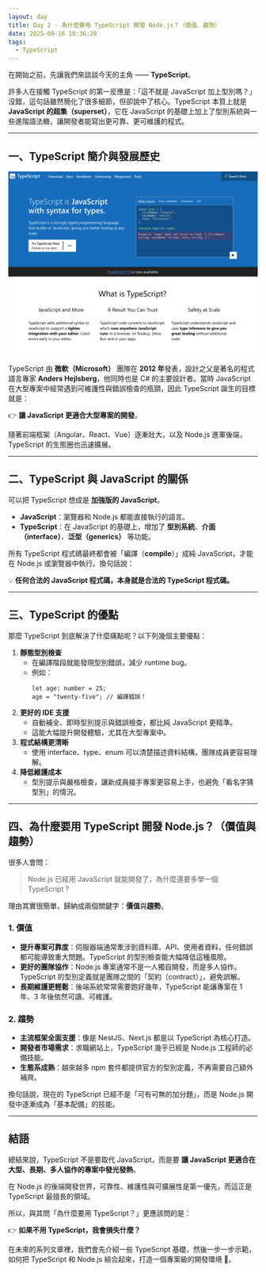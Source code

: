 ```yaml
---
layout: day
title: Day 2 - 為什麼要用 TypeScript 開發 Node.js？（價值、趨勢）
date: 2025-09-16 10:36:28
tags:
  - TypeScript
---
```


在開始之前，先讓我們來談談今天的主角 —— **TypeScript**。

許多人在接觸 TypeScript 的第一反應是：「這不就是 JavaScript 加上型別嗎？」沒錯，這句話雖然簡化了很多細節，但卻說中了核心。TypeScript 本質上就是 **JavaScript 的超集（superset）**，它在 JavaScript 的基礎上加上了型別系統與一些進階語法糖，讓開發者能寫出更可靠、更可維護的程式。

<!-- more -->

---

## 一、TypeScript 簡介與發展歷史

![](https://github.com/ArvinYang1925/iThome-2025/blob/main/images/Day2/typescript-officle.png?raw=true)

TypeScript 由 **微軟（Microsoft）** 團隊在 **2012 年**發表，設計之父是著名的程式語言專家 **Anders Hejlsberg**，他同時也是 C# 的主要設計者。當時 JavaScript 在大型專案中經常遇到可維護性與錯誤檢查的瓶頸，因此 TypeScript 誕生的目標就是：

👉 **讓 JavaScript 更適合大型專案的開發**。

隨著前端框架（Angular、React、Vue）逐漸壯大，以及 Node.js 進軍後端，TypeScript 的生態圈也迅速擴展。

---

## 二、TypeScript 與 JavaScript 的關係

可以把 TypeScript 想成是 **加強版的 JavaScript**。

- **JavaScript**：瀏覽器和 Node.js 都能直接執行的語言。
- **TypeScript**：在 JavaScript 的基礎上，增加了 **型別系統**、**介面（interface）**、**泛型（generics）** 等功能。

所有 TypeScript 程式碼最終都會被「編譯（**compile**）」成純 JavaScript，才能在 Node.js 或瀏覽器中執行。換句話說：

💡 **任何合法的 JavaScript 程式碼，本身就是合法的 TypeScript 程式碼。**

---

## 三、TypeScript 的優點

那麼 TypeScript 到底解決了什麼痛點呢？以下列幾個主要優點：

1. **靜態型別檢查**
   - 在編譯階段就能發現型別錯誤，減少 runtime bug。
   - 例如：
     ```tsx
     let age: number = 25;
     age = "twenty-five"; // 編譯錯誤！
     ```
2. **更好的 IDE 支援**
   - 自動補全、即時型別提示與錯誤檢查，都比純 JavaScript 更精準。
   - 這能大幅提升開發體驗，尤其在大型專案中。
3. **程式結構更清晰**
   - 使用 interface、type、enum 可以清楚描述資料結構，團隊成員更容易理解。
4. **降低維護成本**
   - 型別提示與嚴格檢查，讓新成員接手專案更容易上手，也避免「看名字猜型別」的情況。

---

## 四、為什麼要用 TypeScript 開發 Node.js？（價值與趨勢）

很多人會問：

> Node.js 已經用 JavaScript 就能開發了，為什麼還要多學一個 TypeScript？

理由其實很簡單，歸納成兩個關鍵字：**價值**與**趨勢**。

### 1. 價值

- **提升專案可靠度**：伺服器端通常牽涉到資料庫、API、使用者資料，任何錯誤都可能導致重大問題。TypeScript 的型別檢查能大幅降低這種風險。
- **更好的團隊協作**：Node.js 專案通常不是一人獨自開發，而是多人協作。TypeScript 的型別定義就是團隊之間的「契約（contract）」，避免誤解。
- **長期維護更輕鬆**：後端系統常常需要跑好幾年，TypeScript 能讓專案在 1 年、3 年後依然可讀、可維護。

### 2. 趨勢

- **主流框架全面支援**：像是 NestJS、Next.js 都是以 TypeScript 為核心打造。
- **開發者市場需求**：求職網站上，TypeScript 幾乎已經是 Node.js 工程師的必備技能。
- **生態系成熟**：越來越多 npm 套件都提供官方的型別定義，不再需要自己額外補齊。

換句話說，現在的 TypeScript 已經不是「可有可無的加分題」，而是 Node.js 開發中逐漸成為「基本配備」的技能。

---

## 結語

總結來說，TypeScript 不是要取代 JavaScript，而是要 **讓 JavaScript 更適合在大型、長期、多人協作的專案中發光發熱**。

在 Node.js 的後端開發世界，可靠性、維護性與可擴展性是第一優先，而這正是 TypeScript 最擅長的領域。

所以，與其問「為什麼要用 TypeScript？」更應該問的是：

👉 **如果不用 TypeScript，我會損失什麼？**

在未來的系列文章裡，我們會先介紹一些 TypeScript 基礎，然後一步一步示範，如何把 TypeScript 和 Node.js 結合起來，打造一個專案級的開發環境 🚀。
